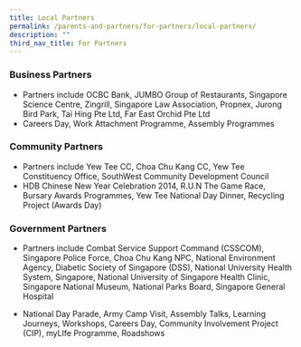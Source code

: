 ```yaml
---
title: Local Partners
permalink: /parents-and-partners/for-partners/local-partners/
description: ""
third_nav_title: For Partners
---
```

### **Business Partners**

*   Partners include OCBC Bank, JUMBO Group of Restaurants, Singapore Science Centre, Zingrill, Singapore Law Association, Propnex, Jurong Bird Park, Tai Hing Pte Ltd, Far East Orchid Pte Ltd
*   Careers Day, Work Attachment Programme, Assembly Programmes

### **Community Partners**

*   Partners include Yew Tee CC, Choa Chu Kang CC, Yew Tee Constituency Office, SouthWest Community Development Council
*   HDB Chinese New Year Celebration 2014, R.U.N The Game Race, Bursary Awards Programmes, Yew Tee National Day Dinner, Recycling Project (Awards Day)

### **Government Partners**

*   Partners include Combat Service Support Command (CSSCOM), Singapore Police Force, Choa Chu Kang NPC, National Environment Agency, Diabetic Society of Singapore (DSS), National University Health System, Singapore, National University of Singapore Health Clinic, Singapore National Museum, National Parks Board, Singapore General Hospital

*   National Day Parade, Army Camp Visit, Assembly Talks, Learning Journeys, Workshops, Careers Day, Community Involvement Project (CIP), myLIfe Programme, Roadshows